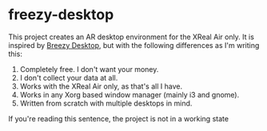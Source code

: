 # freezy-desktop
This project creates an AR desktop environment for the XReal Air only. It is inspired by [Breezy Desktop](https://github.com/wheaney/breezy-desktop), but with the following differences as I'm writing this:
1. Completely free. I don't want your money.
2. I don't collect your data at all. 
3. Works with the XReal Air only, as that's all I have.
4. Works in any Xorg based window manager (mainly i3 and gnome).
5. Written from scratch with multiple desktops in mind.

If you're reading this sentence, the project is not in a working state
